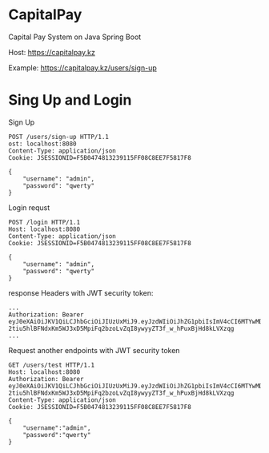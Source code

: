# CapitalPay
Capital Pay System on Java Spring Boot

Host:
https://capitalpay.kz

Example:
https://capitalpay.kz/users/sign-up

# Sing Up and Login

Sign Up
```
POST /users/sign-up HTTP/1.1
ost: localhost:8080
Content-Type: application/json
Cookie: JSESSIONID=F5B0474813239115FF08C8EE7F5817F8

{
    "username": "admin",
    "password": "qwerty"
}
```

Login requst
```
POST /login HTTP/1.1
Host: localhost:8080
Content-Type: application/json
Cookie: JSESSIONID=F5B0474813239115FF08C8EE7F5817F8

{
    "username": "admin",
    "password": "qwerty"
}
```
response Headers with JWT security token:
```
...
Authorization: Bearer eyJ0eXAiOiJKV1QiLCJhbGciOiJIUzUxMiJ9.eyJzdWIiOiJhZG1pbiIsImV4cCI6MTYwMDIzNDA3OX0.u7EMvWXnMWVgJJtAiDXKik-2tiu5hlBFNdxKm5WJ3xD5MpiFq2bzoLvZqI8ywyyZT3f_w_hPuxBjHd8kLVXzqg
...
```
Request another endpoints with JWT security token
```
GET /users/test HTTP/1.1
Host: localhost:8080
Authorization: Bearer eyJ0eXAiOiJKV1QiLCJhbGciOiJIUzUxMiJ9.eyJzdWIiOiJhZG1pbiIsImV4cCI6MTYwMDIzNDA3OX0.u7EMvWXnMWVgJJtAiDXKik-2tiu5hlBFNdxKm5WJ3xD5MpiFq2bzoLvZqI8ywyyZT3f_w_hPuxBjHd8kLVXzqg
Content-Type: application/json
Cookie: JSESSIONID=F5B0474813239115FF08C8EE7F5817F8

{
    "username":"admin",
    "password":"qwerty"
}
```
